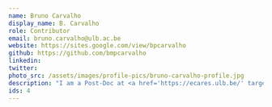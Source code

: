 ```yaml
---
name: Bruno Carvalho
display_name: B. Carvalho
role: Contributor
email: bruno.carvalho@ulb.ac.be
website: https://sites.google.com/view/bpcarvalho
github: https://github.com/bmpcarvalho
linkedin: 
twitter: 
photo_src: /assets/images/profile-pics/bruno-carvalho-profile.jpg
description: "I am a Post-Doc at <a href='https://ecares.ulb.be/' target='blank'>ECARES</a>, <a href='https://www.ulb.be/' target='blank'>ULB</a>. I am also affiliated to the Economics for Policy Knowledge Centre, at <a href='https://www2.novasbe.unl.pt/en/' target='blank'>Nova SBE</a> (UNL). My main research interests are related with Political Economy, Fiscal Policy and Public Economics."
ids: 4
---
```

